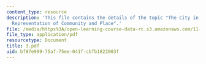 ```yaml
---
content_type: resource
description: 'This file contains the details of the topic "The City in Cyberspace:
  Representation of Community and Place".'
file: /media/https%3A/open-learning-course-data-rc.s3.amazonaws.com/11-947-imaging-the-city-the-place-of-media-in-city-design-and-development-fall-1998/bf87e99975af75ee041fcbfb1823003f_3.pdf
file_type: application/pdf
resourcetype: Document
title: 3.pdf
uid: bf87e999-75af-75ee-041f-cbfb1823003f
---
```

